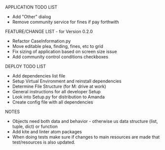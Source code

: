 APPLICATION TODO LIST
* Add "Other" dialog
* Remove community service for fines if pay forthwith 



FEATURE/CHANGE LIST - for Version 0.2.0
* Refactor CaseInformation.py
* Move editable plea, finding, fines, etc to grid
* Fix sizing of application based on screen size issue
* Add community control conditions checkboxes


DEPLOY TODO LIST
* Add dependencies list file
* Setup Virtual Environment and reinstall dependencies
* Determine File Structure (for M: drive at work)
* General instructions for all developer Setup
* Look into Setup.py for distribution to Amanda
* Create config file with all dependencies

NOTES
* Objects need both data and behavior - otherwise us data
structure (list, tuple, dict) or function
* Add kite and linter atom packages
* When doing tests make sure if changes to main resources are
made that test/resources is also updated.

